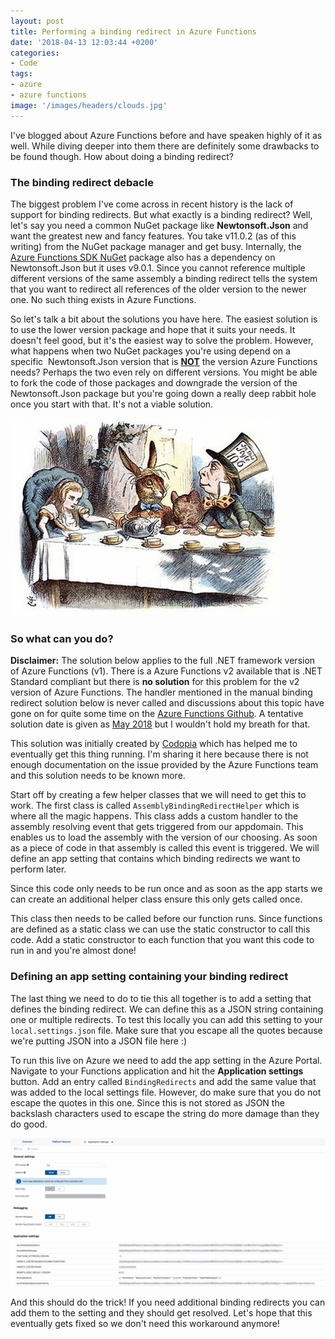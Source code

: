 ```yaml
---
layout: post
title: Performing a binding redirect in Azure Functions
date: '2018-04-13 12:03:44 +0200'
categories:
- Code
tags:
- azure
- azure functions
image: '/images/headers/clouds.jpg'
---
```


I've blogged about Azure Functions before and have speaken highly of it as well. While diving deeper into them there are definitely some drawbacks to be found though. How about doing a binding redirect?

### The binding redirect debacle

The biggest problem I've come across in recent history is the lack of support for binding redirects. But what exactly is a binding redirect? Well, let's say you need a common NuGet package like **Newtonsoft.Json** and want the greatest new and fancy features. You take v11.0.2 (as of this writing) from the NuGet package manager and get busy. Internally, the [Azure Functions SDK NuGet](https://www.nuget.org/packages/Microsoft.NET.Sdk.Functions/) package also has a dependency on Newtonsoft.Json but it uses v9.0.1. Since you cannot reference multiple different versions of the same assembly a binding redirect tells the system that you want to redirect all references of the older version to the newer one. No such thing exists in Azure Functions.

So let's talk a bit about the solutions you have here. The easiest solution is to use the lower version package and hope that it suits your needs. It doesn't feel good, but it's the easiest way to solve the problem. However, what happens when two NuGet packages you're using depend on a specific  Newtonsoft.Json version that is <span style="text-decoration: underline;">**NOT**</span> the version Azure Functions needs? Perhaps the two even rely on different versions. You might be able to fork the code of those packages and downgrade the version of the Newtonsoft.Json package but you're going down a really deep rabbit hole once you start with that. It's not a viable solution.

![](/images/posts/alice.jpg)

### So what can you do?

**Disclaimer:** The solution below applies to the full .NET framework version of Azure Functions (v1). There is a Azure Functions v2 available that is .NET Standard compliant but there is **no solution** for this problem for the v2 version of Azure Functions. The handler mentioned in the manual binding redirect solution below is never called and discussions about this topic have gone on for quite some time on the [Azure Functions Github](https://github.com/Azure/Azure-Functions). A tentative solution date is given as [May 2018](https://github.com/Azure/azure-functions-host/wiki/Assembly-Resolution-in-Azure-Functions#what-the-challenges-when-running-on-azure-functions) but I wouldn't hold my breath for that.

This solution was initially created by [Codopia](https://codopia.wordpress.com/2017/07/21/how-to-fix-the-assembly-binding-redirect-problem-in-azure-functions/) which has helped me to eventually get this thing running. I'm sharing it here because there is not enough documentation on the issue provided by the Azure Functions team and this solution needs to be known more.

Start off by creating a few helper classes that we will need to get this to work. The first class is called `AssemblyBindingRedirectHelper` which is where all the magic happens. This class adds a custom handler to the assembly resolving event that gets triggered from our appdomain. This enables us to load the assembly with the version of our choosing. As soon as a piece of code in that assembly is called this event is triggered. We will define an app setting that contains which binding redirects we want to perform later.

<script src="https://gist.github.com/sthewissen/fc000387f26f4475e3a856e55ab74289.js"></script>

Since this code only needs to be run once and as soon as the app starts we can create an additional helper class ensure this only gets called once.

<script src="https://gist.github.com/sthewissen/3445654d469285d257f89a9466e21991.js"></script>

This class then needs to be called before our function runs. Since functions are defined as a static class we can use the static constructor to call this code. Add a static constructor to each function that you want this code to run in and you're almost done!

<script src="https://gist.github.com/sthewissen/aae9b063832266c8f8d96b196eba7df2.js"></script>

### Defining an app setting containing your binding redirect

The last thing we need to do to tie this all together is to add a setting that defines the binding redirect. We can define this as a JSON string containing one or multiple redirects. To test this locally you can add this setting to your `local.settings.json` file. Make sure that you escape all the quotes because we're putting JSON into a JSON file here :)

<script src="https://gist.github.com/sthewissen/f842b48ce21447efd5984fd3fb7b155b.js"></script>

To run this live on Azure we need to add the app setting in the Azure Portal. Navigate to your Functions application and hit the **Application settings** button. Add an entry called `BindingRedirects` and add the same value that was added to the local settings file. However, do make sure that you do not escape the quotes in this one. Since this is not stored as JSON the backslash characters used to escape the string do more damage than they do good.

[![](/images/posts/azure.jpg)](/images/posts/azure.jpg)

And this should do the trick! If you need additional binding redirects you can add them to the setting and they should get resolved. Let's hope that this eventually gets fixed so we don't need this workaround anymore!
